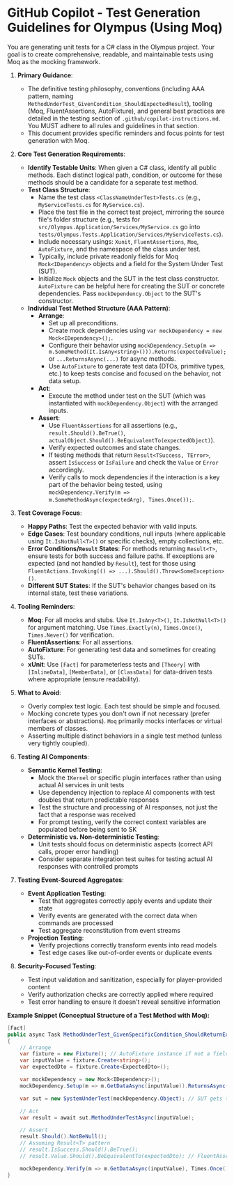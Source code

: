 # GitHub Copilot - Test Generation Guidelines for Olympus (Using Moq)

You are generating unit tests for a C# class in the Olympus project. Your goal is to create comprehensive, readable, and maintainable tests using Moq as the mocking framework.

1. **Primary Guidance**:
   - The definitive testing philosophy, conventions (including AAA pattern, naming `MethodUnderTest_GivenCondition_ShouldExpectedResult`), tooling (Moq, FluentAssertions, AutoFixture), and general best practices are detailed in the testing section of `.github/copilot-instructions.md`. You MUST adhere to all rules and guidelines in that section.
   - This document provides specific reminders and focus points for test generation with Moq.

2. **Core Test Generation Requirements**:
   - **Identify Testable Units**: When given a C# class, identify all public methods. Each distinct logical path, condition, or outcome for these methods should be a candidate for a separate test method.
   - **Test Class Structure**:
       - Name the test class `<ClassNameUnderTest>Tests.cs` (e.g., `MyServiceTests.cs` for `MyService.cs`).
       - Place the test file in the correct test project, mirroring the source file's folder structure (e.g., tests for `src/Olympus.Application/Services/MyService.cs` go into `tests/Olympus.Tests.Application/Services/MyServiceTests.cs`).
       - Include necessary usings: `Xunit`, `FluentAssertions`, `Moq`, `AutoFixture`, and the namespace of the class under test.
       - Typically, include private readonly fields for Moq `Mock<IDependency>` objects and a field for the System Under Test (SUT).
       - Initialize `Mock` objects and the SUT in the test class constructor. `AutoFixture` can be helpful here for creating the SUT or concrete dependencies. Pass `mockDependency.Object` to the SUT's constructor.
   - **Individual Test Method Structure (AAA Pattern)**:
       - **Arrange**:
           - Set up all preconditions.
           - Create mock dependencies using `var mockDependency = new Mock<IDependency>();`.
           - Configure their behavior using `mockDependency.Setup(m => m.SomeMethod(It.IsAny<string>())).Returns(expectedValue);` or `...ReturnsAsync(...)` for async methods.
           - Use `AutoFixture` to generate test data (DTOs, primitive types, etc.) to keep tests concise and focused on the behavior, not data setup.
       - **Act**:
           - Execute the method under test on the SUT (which was instantiated with `mockDependency.Object`) with the arranged inputs.
       - **Assert**:
           - Use `FluentAssertions` for all assertions (e.g., `result.Should().BeTrue()`, `actualObject.Should().BeEquivalentTo(expectedObject)`).
           - Verify expected outcomes and state changes.
           - If testing methods that return `Result<TSuccess, TError>`, assert `IsSuccess` or `IsFailure` and check the `Value` or `Error` accordingly.
           - Verify calls to mock dependencies if the interaction is a key part of the behavior being tested, using `mockDependency.Verify(m => m.SomeMethodAsync(expectedArg), Times.Once());`.

3. **Test Coverage Focus**:
   - **Happy Paths**: Test the expected behavior with valid inputs.
   - **Edge Cases**: Test boundary conditions, null inputs (where applicable using `It.IsNotNull<T>()` or specific checks), empty collections, etc.
   - **Error Conditions/`Result` States**: For methods returning `Result<T>`, ensure tests for both success and failure paths. If exceptions are expected (and not handled by `Result`), test for those using `FluentActions.Invoking(() => ...).Should().Throw<SomeException>()`.
   - **Different SUT States**: If the SUT's behavior changes based on its internal state, test these variations.

4. **Tooling Reminders**:
   - **Moq**: For all mocks and stubs. Use `It.IsAny<T>()`, `It.IsNotNull<T>()` for argument matching. Use `Times.Exactly(n)`, `Times.Once()`, `Times.Never()` for verification.
   - **FluentAssertions**: For all assertions.
   - **AutoFixture**: For generating test data and sometimes for creating SUTs.
   - **xUnit**: Use `[Fact]` for parameterless tests and `[Theory]` with `[InlineData]`, `[MemberData]`, or `[ClassData]` for data-driven tests where appropriate (ensure readability).

5. **What to Avoid**:
   - Overly complex test logic. Each test should be simple and focused.
   - Mocking concrete types you don't own if not necessary (prefer interfaces or abstractions). `Moq` primarily mocks interfaces or virtual members of classes.
   - Asserting multiple distinct behaviors in a single test method (unless very tightly coupled).

6. **Testing AI Components**:
   - **Semantic Kernel Testing**:
       - Mock the `IKernel` or specific plugin interfaces rather than using actual AI services in unit tests
       - Use dependency injection to replace AI components with test doubles that return predictable responses
       - Test the structure and processing of AI responses, not just the fact that a response was received
       - For prompt testing, verify the correct context variables are populated before being sent to SK
   - **Deterministic vs. Non-deterministic Testing**:
       - Unit tests should focus on deterministic aspects (correct API calls, proper error handling)
       - Consider separate integration test suites for testing actual AI responses with controlled prompts

7. **Testing Event-Sourced Aggregates**:
   - **Event Application Testing**:
       - Test that aggregates correctly apply events and update their state
       - Verify events are generated with the correct data when commands are processed
       - Test aggregate reconstitution from event streams
   - **Projection Testing**:
       - Verify projections correctly transform events into read models
       - Test edge cases like out-of-order events or duplicate events

8. **Security-Focused Testing**:
   - Test input validation and sanitization, especially for player-provided content
   - Verify authorization checks are correctly applied where required
   - Test error handling to ensure it doesn't reveal sensitive information

**Example Snippet (Conceptual Structure of a Test Method with Moq):**

```csharp
[Fact]
public async Task MethodUnderTest_GivenSpecificCondition_ShouldReturnExpectedResult()
{
    // Arrange
    var fixture = new Fixture(); // AutoFixture instance if not a field
    var inputValue = fixture.Create<string>();
    var expectedDto = fixture.Create<ExpectedDto>();

    var mockDependency = new Mock<IDependency>();
    mockDependency.Setup(m => m.GetDataAsync(inputValue)).ReturnsAsync(expectedDto);

    var sut = new SystemUnderTest(mockDependency.Object); // SUT gets the mocked object

    // Act
    var result = await sut.MethodUnderTestAsync(inputValue);

    // Assert
    result.Should().NotBeNull();
    // Assuming Result<T> pattern
    // result.IsSuccess.Should().BeTrue();
    // result.Value.Should().BeEquivalentTo(expectedDto); // FluentAssertions

    mockDependency.Verify(m => m.GetDataAsync(inputValue), Times.Once()); // Moq verification
}
```
